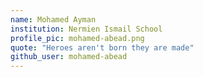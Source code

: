 ```yaml
---
name: Mohamed Ayman
institution: Nermien Ismail School
profile_pic: mohamed-abead.png
quote: "Heroes aren't born they are made"
github_user: mohamed-abead
---
```


